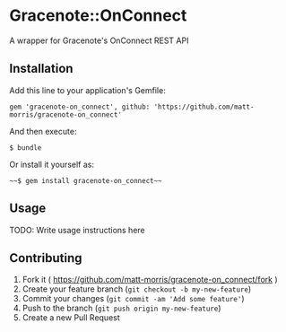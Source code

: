 # Gracenote::OnConnect
A wrapper for Gracenote's OnConnect REST API

## Installation

Add this line to your application's Gemfile:

    gem 'gracenote-on_connect', github: 'https://github.com/matt-morris/gracenote-on_connect'

And then execute:

    $ bundle

Or install it yourself as:

    ~~$ gem install gracenote-on_connect~~

## Usage

TODO: Write usage instructions here

## Contributing

1. Fork it ( https://github.com/matt-morris/gracenote-on_connect/fork )
2. Create your feature branch (`git checkout -b my-new-feature`)
3. Commit your changes (`git commit -am 'Add some feature'`)
4. Push to the branch (`git push origin my-new-feature`)
5. Create a new Pull Request
